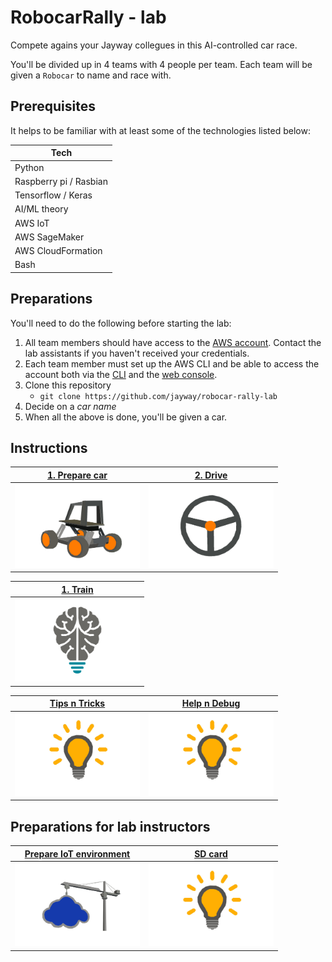 # RobocarRally - lab

Compete agains your Jayway collegues in this AI-controlled car race.

You'll be divided up in 4 teams with 4 people per team. Each team will be given a `Robocar` to name and race with.

## Prerequisites

It helps to be familiar with at least some of the technologies listed below:

| Tech      |
| --------- | 
| Python |
| Raspberry pi / Rasbian |
| Tensorflow / Keras |
| AI/ML theory |
| AWS IoT |
| AWS SageMaker |
| AWS CloudFormation |
| Bash |

## Preparations

You'll need to do the following before starting the lab:

1. All team members should have access to the [AWS account](https://648414911232.signin.aws.amazon.com/console). Contact the lab assistants if you haven't received your credentials.
1. Each team member must set up the AWS CLI and be able to access the account both via the [CLI](https://aws.amazon.com/cli) and the [web console](https://648414911232.signin.aws.amazon.com/console).
1. Clone this repository
   - `git clone https://github.com/jayway/robocar-rally-lab`
1. Decide on a *car name*
1. When all the above is done, you'll be given a car.

## Instructions

| [1. Prepare car](docs/PREPARE-CAR.md)          | [2. Drive](docs/DRIVE-CAR.md) |
|     :---:                                   | :---: |
| [<img src="docs/donkey-car.jpg" width="200">](docs/PREPARE-CAR.md) | [<img src="docs/steering-wheel.jpg" width="200">](docs/DRIVE-CAR.md) |

| [1. Train](docs/AI.md)                             |
|     :---:                                       |
| [<img src="docs/ai.jpg" width="200">](docs/AI.md) |

| [Tips n Tricks](docs/TIPS-N-TRICKS.md)          | [Help n Debug](docs/HELP.md) |
|     :---:                                       | :---: |
| [<img src="docs/tips-n-tricks.jpg" width="200">](docs/TIPS-N-TRICKS.md)  | [<img src="docs/tips-n-tricks.jpg" width="200">](docs/HELP.md) |

## Preparations for lab instructors

| [Prepare IoT environment](docs/PREPARE-IOT.md)  | [SD card](sdcard/README.md) |
|     :---:                                       | :---: |
| [<img src="docs/setup-iot.jpg" width="200">](docs/PREPARE-IOT.md)     | [<img src="docs/tips-n-tricks.jpg" width="200">](sdcard/README.md) |